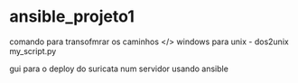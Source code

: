 # ansible_projeto1

comando para transofmrar os caminhos </> windows para unix - dos2unix my_script.py


gui para o deploy do suricata num servidor usando ansible
